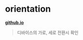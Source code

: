 # orientation
**[github.io](http://smilesol85.github.io/javascript/++DEV/javascript/orientation/orientation.html "orientation")**

> 디바이스의 가로, 세로 전환시 확인  